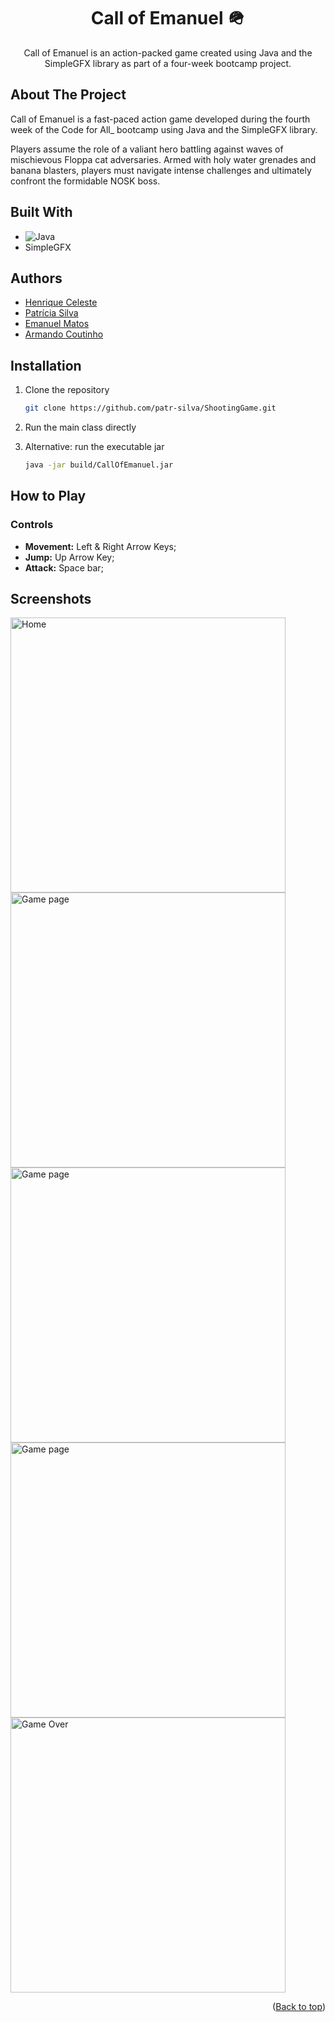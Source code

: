<div align="center">
<h1 align="center">Call of Emanuel 🪖</h1>
<p align="center">
Call of Emanuel is an action-packed game created using Java and the SimpleGFX library as part of a four-week bootcamp project.
</p>
</div>

<!-- ABOUT THE PROJECT -->
## About The Project

Call of Emanuel is a fast-paced action game developed during the fourth week of the Code for All_ bootcamp using Java and the SimpleGFX library.

Players assume the role of a valiant hero battling against waves of mischievous Floppa cat adversaries. Armed with holy water grenades and banana blasters, players must navigate intense challenges and ultimately confront the formidable NOSK boss.

## Built With

*  ![Java](https://img.shields.io/badge/java-%23ED8B00.svg?style=plastic&logo=openjdk&logoColor=white)
*  SimpleGFX


## Authors

- [Henrique Celeste](https://github.com/TaBByR)
- [Patrícia Silva](https://www.github.com/patr-silva)
- [Emanuel Matos](https://www.github.com/filipematos1982)
- [Armando Coutinho](https://github.com/ArmandoCoutinho)

## Installation

1. Clone the repository
   ```sh
   git clone https://github.com/patr-silva/ShootingGame.git
   ```
2. Run the main class directly 
 
3. Alternative: run the executable jar
      ```sh
   java -jar build/CallOfEmanuel.jar
   ```

## How to Play

### Controls
* **Movement:** Left & Right Arrow Keys;
* **Jump:** Up Arrow Key;
* **Attack:** Space bar;

<!-- USAGE EXAMPLES -->
## Screenshots

<div>
<img width="440" alt="Home" src="https://github.com/user-attachments/assets/ad565e9d-bbc3-44f9-aee6-214e3b3df574">
<img width="440" alt="Game page" src="https://github.com/user-attachments/assets/45cd58e4-3e08-4652-810d-23d040e272b6">
<img width="440" alt="Game page" src="https://github.com/user-attachments/assets/a6e74f45-f90d-44f5-849b-d1128a7e63fb">
<img width="440" alt="Game page" src="https://github.com/user-attachments/assets/e42661ab-a57d-4e77-9549-f61f6453a507">
<img width="440" alt="Game Over" src="https://github.com/user-attachments/assets/f0504da3-c4e2-4e20-a2e7-35a1deb119f3">
</div>

<p align="right">(<a href="#readme-top">Back to top</a>)</p>
